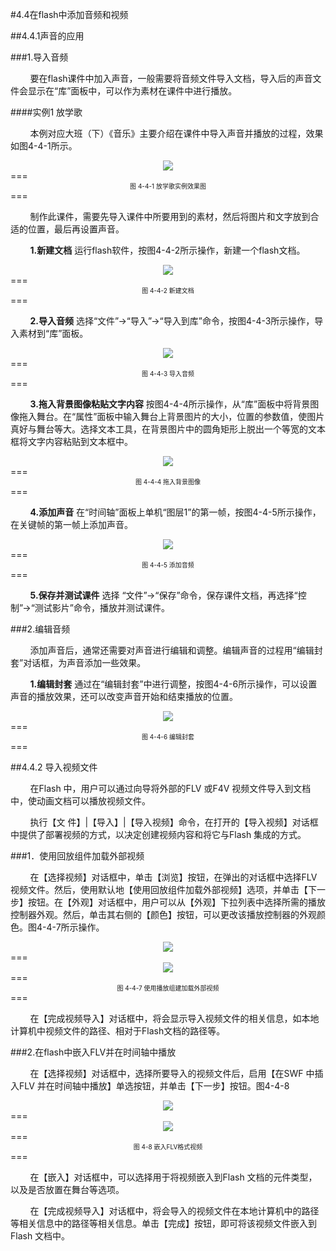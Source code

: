 #4.4在flash中添加音频和视频

##4.4.1声音的应用

###1.导入音频

&nbsp;&nbsp;&nbsp;&nbsp;&nbsp;&nbsp;&nbsp;&nbsp;要在flash课件中加入声音，一般需要将音频文件导入文档，导入后的声音文件会显示在“库”面板中，可以作为素材在课件中进行播放。

####实例1   放学歌

&nbsp;&nbsp;&nbsp;&nbsp;&nbsp;&nbsp;&nbsp;&nbsp;本例对应大班（下）《音乐》主要介绍在课件中导入声音并播放的过程，效果如图4-4-1所示。

<div align="center"><img src="/assets/4-4-1.png"></div>
===
<div align="center"><span style="font-size:10px">图 4-4-1 放学歌实例效果图</span></div>
===

&nbsp;&nbsp;&nbsp;&nbsp;&nbsp;&nbsp;&nbsp;&nbsp;制作此课件，需要先导入课件中所要用到的素材，然后将图片和文字放到合适的位置，最后再设置声音。

&nbsp;&nbsp;&nbsp;&nbsp;&nbsp;&nbsp;&nbsp;&nbsp;**1.新建文档**  运行flash软件，按图4-4-2所示操作，新建一个flash文档。

<div align="center"><img src="/assets/4-4-2.png"></div>
===
<div align="center"><span style="font-size:10px">图 4-4-2 新建文档</span></div>
===

&nbsp;&nbsp;&nbsp;&nbsp;&nbsp;&nbsp;&nbsp;&nbsp;**2.导入音频**  选择“文件”→“导入”→“导入到库”命令，按图4-4-3所示操作，导入素材到“库”面板。

<div align="center"><img src="/assets/4-4-3.png"></div>
===
<div align="center"><span style="font-size:10px">图 4-4-3 导入音频</span></div>
===

&nbsp;&nbsp;&nbsp;&nbsp;&nbsp;&nbsp;&nbsp;&nbsp;**3.拖入背景图像粘贴文字内容** 按图4-4-4所示操作，从“库”面板中将背景图像拖入舞台。在“属性”面板中输入舞台上背景图片的大小，位置的参数值，使图片真好与舞台等大。选择文本工具，在背景图片中的圆角矩形上脱出一个等宽的文本框将文字内容粘贴到文本框中。

<div align="center"><img src="/assets/4-4-4.png"></div>
===
<div align="center"><span style="font-size:10px">图 4-4-4 拖入背景图像</span></div>
===

&nbsp;&nbsp;&nbsp;&nbsp;&nbsp;&nbsp;&nbsp;&nbsp;**4.添加声音** 在“时间轴”面板上单机“图层1”的第一帧，按图4-4-5所示操作，在关键帧的第一帧上添加声音。

<div align="center"><img src="/assets/4-4-5.png"></div>
===
<div align="center"><span style="font-size:10px">图 4-4-5 添加音频</span></div>
===

&nbsp;&nbsp;&nbsp;&nbsp;&nbsp;&nbsp;&nbsp;&nbsp;**5.保存并测试课件** 选择 “文件”→“保存”命令，保存课件文档，再选择“控制”→“测试影片”命令，播放并测试课件。

###2.编辑音频

&nbsp;&nbsp;&nbsp;&nbsp;&nbsp;&nbsp;&nbsp;&nbsp;添加声音后，通常还需要对声音进行编辑和调整。编辑声音的过程用“编辑封套”对话框，为声音添加一些效果。

&nbsp;&nbsp;&nbsp;&nbsp;&nbsp;&nbsp;&nbsp;&nbsp;**1.编辑封套** 通过在“编辑封套”中进行调整，按图4-4-6所示操作，可以设置声音的播放效果，还可以改变声音开始和结束播放的位置。

<div align="center"><img src="/assets/4-4-6.png"></div>
===
<div align="center"><span style="font-size:10px">图 4-4-6 编辑封套</span></div>
===

##4.4.2 导入视频文件

&nbsp;&nbsp;&nbsp;&nbsp;&nbsp;&nbsp;&nbsp;&nbsp;在Flash 中，用户可以通过向导将外部的FLV 或F4V 视频文件导入到文档中，使动画文档可以播放视频文件。

&nbsp;&nbsp;&nbsp;&nbsp;&nbsp;&nbsp;&nbsp;&nbsp;执行【文 件】|【导入】|【导入视频】命令，在打开的【导入视频】对话框中提供了部署视频的方式，以决定创建视频内容和将它与Flash 集成的方式。

###1．使用回放组件加载外部视频

&nbsp;&nbsp;&nbsp;&nbsp;&nbsp;&nbsp;&nbsp;&nbsp;在【选择视频】对话框中，单击【浏览】按钮，在弹出的对话框中选择FLV 视频文件。然后，使用默认地【使用回放组件加载外部视频】选项，并单击【下一步】按钮。在【外观】对话框中，用户可以从【外观】下拉列表中选择所需的播放控制器外观。然后，单击其右侧的【颜色】按钮，可以更改该播放控制器的外观颜色。图4-4-7所示操作。

<div align="center"><img src="/assets/4-4-7.png"></div>
===
<div align="center"><img src="/assets/4-4-8.png"></div>
===
<div align="center"><span style="font-size:10px">图 4-4-7 使用播放组建加载外部视频</span></div>
===

&nbsp;&nbsp;&nbsp;&nbsp;&nbsp;&nbsp;&nbsp;&nbsp;在【完成视频导入】对话框中，将会显示导入视频文件的相关信息，如本地计算机中视频文件的路径、相对于Flash文档的路径等。

###2.在flash中嵌入FLV并在时间轴中播放

&nbsp;&nbsp;&nbsp;&nbsp;&nbsp;&nbsp;&nbsp;&nbsp;在【选择视频】对话框中，选择所要导入的视频文件后，启用【在SWF 中插入FLV 并在时间轴中播放】单选按钮，并单击【下一步】按钮。图4-4-8

<div align="center"><img src="/assets/4-4-9.png"></div>
===
<div align="center"><img src="/assets/4-4-10.png"></div>
===
<div align="center"><span style="font-size:10px">图 4-8 嵌入FLV格式视频</span></div>
===

&nbsp;&nbsp;&nbsp;&nbsp;&nbsp;&nbsp;&nbsp;&nbsp;在【嵌入】对话框中，可以选择用于将视频嵌入到Flash 文档的元件类型，以及是否放置在舞台等选项。

&nbsp;&nbsp;&nbsp;&nbsp;&nbsp;&nbsp;&nbsp;&nbsp;在【完成视频导入】对话框中，将会导入的视频文件在本地计算机中的路径等相关信息中的路径等相关信息。单击【完成】按钮，即可将该视频文件嵌入到Flash 文档中。

